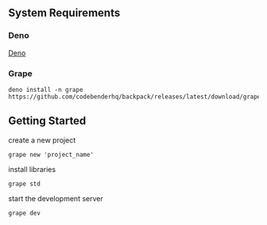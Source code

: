 

## System Requirements
### Deno
[Deno](https://deno.land/manual@v1.29.1/getting_started/installation)

### Grape
```
deno install -n grape https://github.com/codebenderhq/backpack/releases/latest/download/grape.js
```

## Getting Started

create a new project 
```
grape new 'project_name'
```

install libraries
```
grape std
```

start the development server
```
grape dev
```

